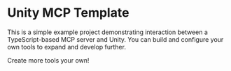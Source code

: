 # Unity MCP Template
This is a simple example project demonstrating interaction between a TypeScript-based MCP server and Unity. You can build and configure your own tools to expand and develop further.

Create more tools your own!